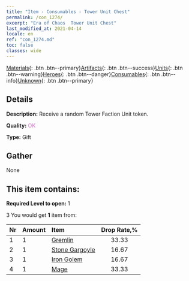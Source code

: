 ```yaml
---
title: "Item - Consumables - Tower Unit Chest"
permalink: /con_1274/
excerpt: "Era of Chaos  Tower Unit Chest"
last_modified_at: 2021-04-14
locale: en
ref: "con_1274.md"
toc: false
classes: wide
---
```

 [Materials](/Items/){: .btn .btn--primary}[Artifacts](/Items/Artifacts/){: .btn .btn--success}[Units](/Items/Units/){: .btn .btn--warning}[Heroes](/Items/Heroes/){: .btn .btn--danger}[Consumables](/Items/Consumables/){: .btn .btn--info}[Unknown](/Items/Unknown/){: .btn .btn--primary}

## Details
 **Description:** Receive a random Tower Faction Unit token.

 **Quality:** <span style="color: #DA70D6">OK</span>

 **Type:** Gift

## Gather

  None

## This item contains:

 **Required Level to open:** 1

 3 You would get **1** item  from:

  | Nr | Amount |     Item    | Drop Rate,% |
  |:---|:-------|:------------|:---------:|
  | 1 | 1 | [Gremlin](/Items/unt_235/) | 33.33 | 
  | 2 | 1 | [Stone Gargoyle](/Items/unt_236/) | 16.67 | 
  | 3 | 1 | [Iron Golem](/Items/unt_237/) | 16.67 | 
  | 4 | 1 | [Mage](/Items/unt_238/) | 33.33 | 
